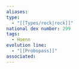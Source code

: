 ```yaml
---
aliases: 
type:
  - "[[Types/rock|rock]]"
national dex number: 299
tags:
  - Hoenn
evolution line:
  - "[[Probopass]]"
associated:
---
```

